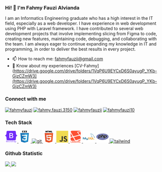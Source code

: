 ### Hi! 👋 I'm Fahmy Fauzi Alvianda


I am an Informatics Engineering graduate who has a high interest in the IT field, especially as a web developer. I have experience in web development using PHP with Laravel framework. I have contributed to several web development projects that involve implementing slicing from Figma to code, creating new features, maintaining code, debugging, and collaborating with the team. I am always eager to continue expanding my knowledge in IT and programming, in order to deliver the best results in every project.

- 📫 How to reach me: fahmyfauzii@gmail.com
- 📄 Know about my experiences [CV-Fahmy](https://drive.google.com/drive/folders/1VqP6U9EYCxD6S0ayugP_YKb-GjzCZmW3](https://drive.google.com/drive/folders/1VqP6U9EYCxD6S0ayugP_YKb-GjzCZmW3)

### Connect with me
<p align="left">
<a href="https://linkedin.com/in/fahmyfauzi" target="blank"><img align="center" src="https://raw.githubusercontent.com/rahuldkjain/github-profile-readme-generator/master/src/images/icons/Social/linked-in-alt.svg" alt="fahmyfauzi" height="30" width="40" /></a>
<a href="https://fb.com/fahmy.fauzi.3150" target="blank"><img align="center" src="https://raw.githubusercontent.com/rahuldkjain/github-profile-readme-generator/master/src/images/icons/Social/facebook.svg" alt="fahmy.fauzi.3150" height="30" width="40" /></a>
<a href="https://instagram.com/fahmyfauzii" target="blank"><img align="center" src="https://raw.githubusercontent.com/rahuldkjain/github-profile-readme-generator/master/src/images/icons/Social/instagram.svg" alt="fahmyfauzii" height="30" width="40" /></a>
<a href="https://twitter.com/fahmyfauzi10" target="blank"><img align="center" src="https://raw.githubusercontent.com/rahuldkjain/github-profile-readme-generator/master/src/images/icons/Social/twitter.svg" alt="fahmyfauzi10" height="30" width="40" /></a>
</p>

### Tech Stack 
  <p align="left"> <a href="https://getbootstrap.com" target="_blank" rel="noreferrer"> <img src="https://raw.githubusercontent.com/devicons/devicon/master/icons/bootstrap/bootstrap-plain-wordmark.svg" alt="bootstrap" width="40" height="40"/> </a> <a href="https://www.w3schools.com/css/" target="_blank" rel="noreferrer"> <img src="https://raw.githubusercontent.com/devicons/devicon/master/icons/css3/css3-original-wordmark.svg" alt="css3" width="40" height="40"/> </a> <a href="https://git-scm.com/" target="_blank" rel="noreferrer"> <img src="https://www.vectorlogo.zone/logos/git-scm/git-scm-icon.svg" alt="git" width="40" height="40"/> </a> <a href="https://www.w3.org/html/" target="_blank" rel="noreferrer"> <img src="https://raw.githubusercontent.com/devicons/devicon/master/icons/html5/html5-original-wordmark.svg" alt="html5" width="40" height="40"/> </a> <a href="https://developer.mozilla.org/en-US/docs/Web/JavaScript" target="_blank" rel="noreferrer"> <img src="https://raw.githubusercontent.com/devicons/devicon/master/icons/javascript/javascript-original.svg" alt="javascript" width="40" height="40"/> </a> <a href="https://laravel.com/" target="_blank" rel="noreferrer"> <img src="https://raw.githubusercontent.com/devicons/devicon/master/icons/laravel/laravel-plain-wordmark.svg" alt="laravel" width="40" height="40"/> </a> <a href="https://www.mysql.com/" target="_blank" rel="noreferrer"> <img src="https://raw.githubusercontent.com/devicons/devicon/master/icons/mysql/mysql-original-wordmark.svg" alt="mysql" width="40" height="40"/> </a> <a href="https://www.php.net" target="_blank" rel="noreferrer"> <img src="https://raw.githubusercontent.com/devicons/devicon/master/icons/php/php-original.svg" alt="php" width="40" height="40"/> </a> <a href="https://tailwindcss.com/" target="_blank" rel="noreferrer"> <img src="https://www.vectorlogo.zone/logos/tailwindcss/tailwindcss-icon.svg" alt="tailwind" width="40" height="40"/> </a> </p>
  
### Github Statistic
<p align="left">
<a href="https://github.com/fahmyfauzi">
  <img height="180em" src="https://github-readme-stats-eight-theta.vercel.app/api?username=fahmyfauzi&show_icons=true&theme=algolia&include_all_commits=true&count_private=true"/>
  <img height="180em" src="https://github-readme-stats-eight-theta.vercel.app/api/top-langs/?username=fahmyfauzi&layout=compact&langs_count=8&theme=algolia"/>
</a>
</p>
